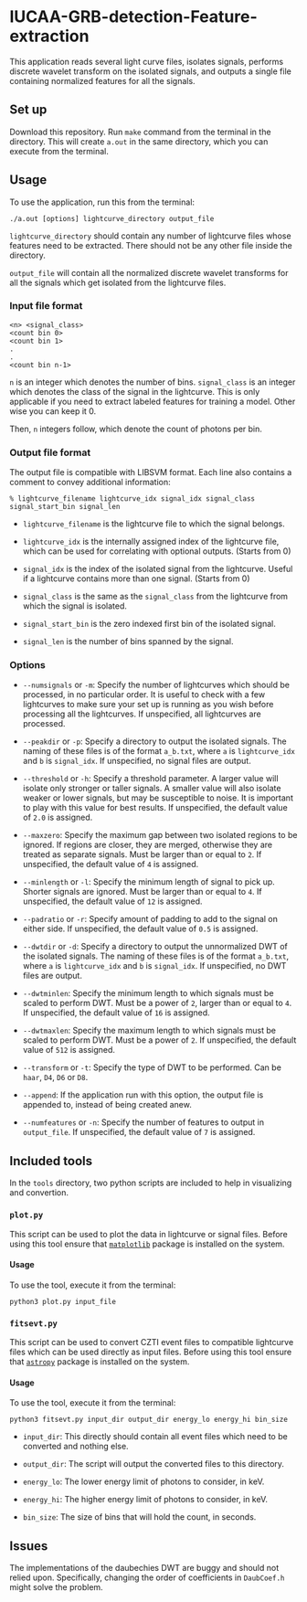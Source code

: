 # IUCAA-GRB-detection-Feature-extraction

This application reads several light curve files, isolates signals, performs discrete wavelet transform on the isolated signals, and outputs a single file containing normalized features for all the signals.

## Set up

Download this repository. Run ```make``` command from the terminal in the directory. This will create ```a.out``` in the same directory, which you can execute from the terminal.

## Usage

To use the application, run this from the terminal:

```
./a.out [options] lightcurve_directory output_file
```

```lightcurve_directory``` should contain any number of lightcurve files whose features need to be extracted. There should not be any other file inside the directory.

```output_file``` will contain all the normalized discrete wavelet transforms for all the signals which get isolated from the lightcurve files.

### Input file format

```
<n> <signal_class>
<count bin 0>
<count bin 1>
.
.
<count bin n-1>
```

```n``` is an integer which denotes the number of bins. ```signal_class``` is an integer which denotes the class of the signal in the lightcurve. This is only applicable if you need to extract labeled features for training a model. Other wise you can keep it 0.

Then, ```n``` integers follow, which denote the count of photons per bin.


### Output file format

The output file is compatible with LIBSVM format. Each line also contains a comment to convey additional information:

```
% lightcurve_filename lightcurve_idx signal_idx signal_class signal_start_bin signal_len
```

* ```lightcurve_filename``` is the lightcurve file to which the signal belongs.

* ```lightcurve_idx``` is the internally assigned index of the lightcurve file, which can be used for correlating with optional outputs. (Starts from 0)

* ```signal_idx``` is the index of the isolated signal from the lightcurve. Useful if a lightcurve contains more than one signal. (Starts from 0)

* ```signal_class``` is the same as the ```signal_class``` from the lightcurve from which the signal is isolated.

* ```signal_start_bin``` is the zero indexed first bin of the isolated signal.

* ```signal_len``` is the number of bins spanned by the signal.


### Options

* ```--numsignals``` or ```-m```: Specify the number of lightcurves which should be processed, in no particular order. It is useful to check with a few lightcurves to make sure your set up is running as you wish before processing all the lightcurves. If unspecified, all lightcurves are processed.

* ```--peakdir``` or ```-p```: Specify a directory to output the isolated signals. The naming of these files is of the format ```a_b.txt```, where ```a``` is ```lightcurve_idx``` and ```b``` is ```signal_idx```. If unspecified, no signal files are output.

* ```--threshold``` or ```-h```: Specify a threshold parameter. A larger value will isolate only stronger or taller signals. A smaller value will also isolate weaker or lower signals, but may be susceptible to noise. It is important to play with this value for best results. If unspecified, the default value of ```2.0``` is assigned.

* ```--maxzero```: Specify the maximum gap between two isolated regions to be ignored. If regions are closer, they are merged, otherwise they are treated as separate signals. Must be larger than or equal to ```2```. If unspecified, the default value of ```4``` is assigned.

* ```--minlength``` or ```-l```: Specify the minimum length of signal to pick up. Shorter signals are ignored. Must be larger than or equal to ```4```. If unspecified, the default value of ```12``` is assigned.

* ```--padratio``` or ```-r```: Specify amount of padding to add to the signal on either side. If unspecified, the default value of ```0.5``` is assigned.

* ```--dwtdir``` or ```-d```: Specify a directory to output the unnormalized DWT of the isolated signals. The naming of these files is of the format ```a_b.txt```, where ```a``` is ```lightcurve_idx``` and ```b``` is ```signal_idx```. If unspecified, no DWT files are output.

* ```--dwtminlen```: Specify the minimum length to which signals must be scaled to perform DWT. Must be a power of ```2```, larger than or equal to ```4```. If unspecified, the default value of ```16``` is assigned.

* ```--dwtmaxlen```: Specify the maximum length to which signals must be scaled to perform DWT. Must be a power of ```2```. If unspecified, the default value of ```512``` is assigned.

* ```--transform``` or ```-t```: Specify the type of DWT to be performed. Can be ```haar```, ```D4```, ```D6``` or ```D8```.

* ```--append```: If the application run with this option, the output file is appended to, instead of being created anew.

* ```--numfeatures``` or ```-n```: Specify the number of features to output in ```output_file```. If unspecified, the default value of ```7``` is assigned.

## Included tools

In the ```tools``` directory, two python scripts are included to help in visualizing and convertion.

### ```plot.py```

This script can be used to plot the data in lightcurve or signal files. Before using this tool ensure that [```matplotlib```](https://matplotlib.org/users/installing.html) package is installed on the system.

#### Usage

To use the tool, execute it from the terminal:
```
python3 plot.py input_file
```

### ```fitsevt.py```

This script can be used to convert CZTI event files to compatible lightcurve files which can be used directly as input files. Before using this tool ensure that [```astropy```](http://docs.astropy.org/en/stable/install.html) package is installed on the system. 

#### Usage

To use the tool, execute it from the terminal:
```
python3 fitsevt.py input_dir output_dir energy_lo energy_hi bin_size
```

* ```input_dir```: This directly should contain all event files which need to be converted and nothing else.

* ```output_dir```: The script will output the converted files to this directory.

* ```energy_lo```: The lower energy limit of photons to consider, in keV.

* ```energy_hi```: The higher energy limit of photons to consider, in keV.

* ```bin_size```: The size of bins that will hold the count, in seconds.


## Issues

The implementations of the daubechies DWT are buggy and should not relied upon. Specifically, changing the order of coefficients in ```DaubCoef.h``` might solve the problem.